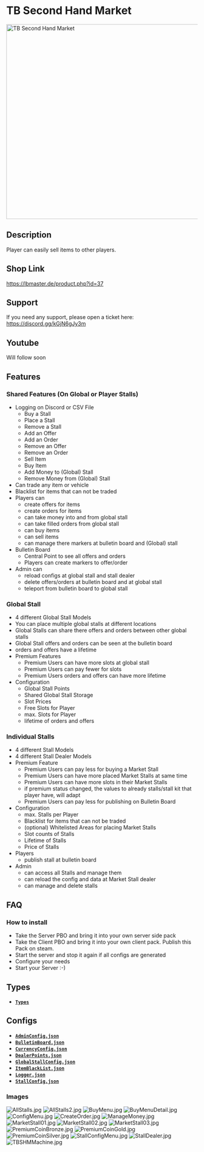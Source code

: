 # TB Second Hand Market

<img src="./TBSecondHandMarket.jpeg" alt="TB Second Hand Market" width="512"/>

## Description

Player can easily sell items to other players.

## Shop Link

https://lbmaster.de/product.php?id=37

## Support

If you need any support, please open a ticket here: https://discord.gg/kGjN6gJy3m

## Youtube

Will follow soon

## Features

### Shared Features (On Global or Player Stalls)
- Logging on Discord or CSV File
  - Buy a Stall
  - Place a Stall
  - Remove a Stall
  - Add an Offer
  - Add an Order
  - Remove an Offer
  - Remove an Order
  - Sell Item
  - Buy Item
  - Add Money to (Global) Stall
  - Remove Money from (Global) Stall
- Can trade any item or vehicle
- Blacklist for items that can not be traded
- Players can
  - create offers for items
  - create orders for items
  - can take money into and from global stall
  - can take filled orders from global stall
  - can buy items
  - can sell items
  - can manage there markers at bulletin board and (Global) stall
- Bulletin Board
  - Central Point to see all offers and orders
  - Players can create markers to offer/order
- Admin can
  - reload configs at global stall and stall dealer
  - delete offers/orders at bulletin board and at global stall
  - teleport from bulletin board to global stall

### Global Stall
- 4 different Global Stall Models
- You can place multiple global stalls at different locations
- Global Stalls can share there offers and orders between other global stalls
- Global Stall offers and orders can be seen at the bulletin board
- orders and offers have a lifetime
- Premium Features
  - Premium Users can have more slots at global stall
  - Premium Users can pay fewer for slots
  - Premium Users orders and offers can have more lifetime
- Configuration
  - Global Stall Points
  - Shared Global Stall Storage
  - Slot Prices
  - Free Slots for Player
  - max. Slots for Player
  - lifetime of orders and offers

### Individual Stalls

- 4 different Stall Models
- 4 different Stall Dealer Models
- Premium Feature
    - Premium Users can pay less for buying a Market Stall
    - Premium Users can have more placed Market Stalls at same time
    - Premium Users can have more slots in their Market Stalls
    - if premium status changed, the values to already stalls/stall kit that player have, will adapt 
    - Premium Users can pay less for publishing on Bulletin Board
- Configuration
  - max. Stalls per Player 
  - Blacklist for items that can not be traded
  - (optional) Whitelisted Areas for placing Market Stalls
  - Slot counts of Stalls 
  - Lifetime of Stalls 
  - Price of Stalls
- Players 
  - publish stall at bulletin board
- Admin 
  - can access all Stalls and manage them
  - can reload the config and data at Market Stall dealer
  - can manage and delete stalls


## FAQ

### How to install

- Take the Server PBO and bring it into your own server side pack
- Take the Client PBO and bring it into your own client pack. Publish this Pack on steam.
- Start the server and stop it again if all configs are generated
- Configure your needs
- Start your Server :-)

## Types
- [**`Types`**](Types.md)

## Configs

- [**`AdminConfig.json`**](../GlobalConfigs/Readme.md#adminconfigjson)
- [**`BulletinBoard.json`**](./Configs/BulletinBoard.md)
- [**`CurrencyConfig.json`**](../GlobalConfigs/Readme.md#currencyconfigjson)
- [**`DealerPoints.json`**](./Configs/DealerPoints.md)
- [**`GlobalStallConfig.json`**](./Configs/GlobalStallConfig.md)
- [**`ItemBlackList.json`**](./Configs/ItemBlackList.md)
- [**`Logger.json`**](./Configs/Logger.md)
- [**`StallConfig.json`**](./Configs/StallConfig.md)


### Images

![AllStalls.jpg](img/AllStalls.jpg)
![AllStalls2.jpg](img/AllStalls2.jpg)
![BuyMenu.jpg](img/BuyMenu.jpg)
![BuyMenuDetail.jpg](img/BuyMenuDetail.jpg)
![ConfigMenu.jpg](img/ConfigMenu.jpg)
![CreateOrder.jpg](img/CreateOrder.jpg)
![ManageMoney.jpg](img/ManageMoney.jpg)
![MarketStall01.jpg](img/MarketStall01.jpg)
![MarketStall02.jpg](img/MarketStall02.jpg)
![MarketStall03.jpg](img/MarketStall03.jpg)
![PremiumCoinBronze.jpg](img/PremiumCoinBronze.jpg)
![PremiumCoinGold.jpg](img/PremiumCoinGold.jpg)
![PremiumCoinSilver.jpg](img/PremiumCoinSilver.jpg)
![StallConfigMenu.jpg](img/StallConfigMenu.jpg)
![StallDealer.jpg](img/StallDealer.jpg)
![TBSHMMachine.jpg](img/TBSHMMachine.jpg)
